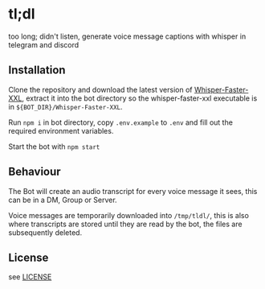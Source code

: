 # tl;dl
 too long; didn't listen, generate voice message captions with whisper in telegram and discord 

## Installation

Clone the repository and download the latest version of [Whisper-Faster-XXL](https://github.com/Purfview/whisper-standalone-win/releases/tag/Faster-Whisper-XXL), extract it into the bot directory so the whisper-faster-xxl executable is in `${BOT_DIR}/Whisper-Faster-XXL`.

Run `npm i` in bot directory, copy `.env.example` to `.env` and fill out the required environment variables.

Start the bot with `npm start`


## Behaviour

The Bot will create an audio transcript for every voice message it sees, this can be in a DM, Group or Server.

Voice messages are temporarily downloaded into `/tmp/tldl/`, this is also where transcripts are stored until they are read by the bot, the files are subsequently deleted.

## License

see [LICENSE](LICENSE)
